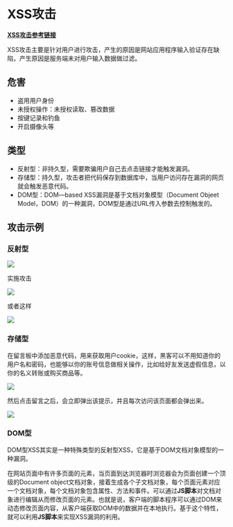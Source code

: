 # XSS攻击

**[XSS攻击参考链接](https://www.cnblogs.com/liuhuan086/p/14741974.html)**

XSS攻击主要是针对用户进行攻击，产生的原因是网站应用程序输入验证存在缺陷，产生原因是服务端未对用户输入数据做过滤。



## 危害

*  盗用用户身份
* 未授权操作：未授权读取、篡改数据
* 按键记录和钓鱼
* 开启摄像头等



## 类型

* 反射型：非持久型，需要欺骗用户自己去点击链接才能触发漏洞。
* 存储型：持久型，攻击者把代码保存到数据库中，当用户访问存在漏洞的网页就会触发恶意代码。
* DOM型：DOM—based XSS漏洞是基于文档对象模型（Document Objeet Model，DOM）的一种漏洞，DOM型是通过URL传入参数去控制触发的。



## 攻击示例

### 反射型

![](https://borinboy.oss-cn-shanghai.aliyuncs.com/huan20210820221000.png)

实施攻击

![](https://borinboy.oss-cn-shanghai.aliyuncs.com/huan20210820220925.png)

或者这样

![](https://borinboy.oss-cn-shanghai.aliyuncs.com/huan20210820221526.png)



### 存储型

在留言板中添加恶意代码，用来获取用户cookie，这样，黑客可以不用知道你的用户名和密码，也能够以你的账号信息做相关操作，比如给好友发送虚假信息，以你的名义转账或购买商品等。

![](https://borinboy.oss-cn-shanghai.aliyuncs.com/huan20210820222734.png)

然后点击留言之后，会立即弹出该提示，并且每次访问该页面都会弹出来。

![](https://borinboy.oss-cn-shanghai.aliyuncs.com/huan20210820222806.png)

### DOM型

DOM型XSS其实是一种特殊类型的反射型XSS，它是基于DOM文档对象模型的一种漏洞。

在网站页面中有许多页面的元素，当页面到达浏览器时浏览器会为页面创建一个顶级的Document object文档对象，接着生成各个子文档对象，每个页面元素对应一个文档对象，每个文档对象包含属性、方法和事件。可以通过**JS脚本**对文档对象进行编辑从而修改页面的元素。也就是说，客户端的脚本程序可以通过DOM来动态修改页面内容，从客户端获取DOM中的数据并在本地执行。基于这个特性，就可以利用**JS脚本**来实现XSS漏洞的利用。

